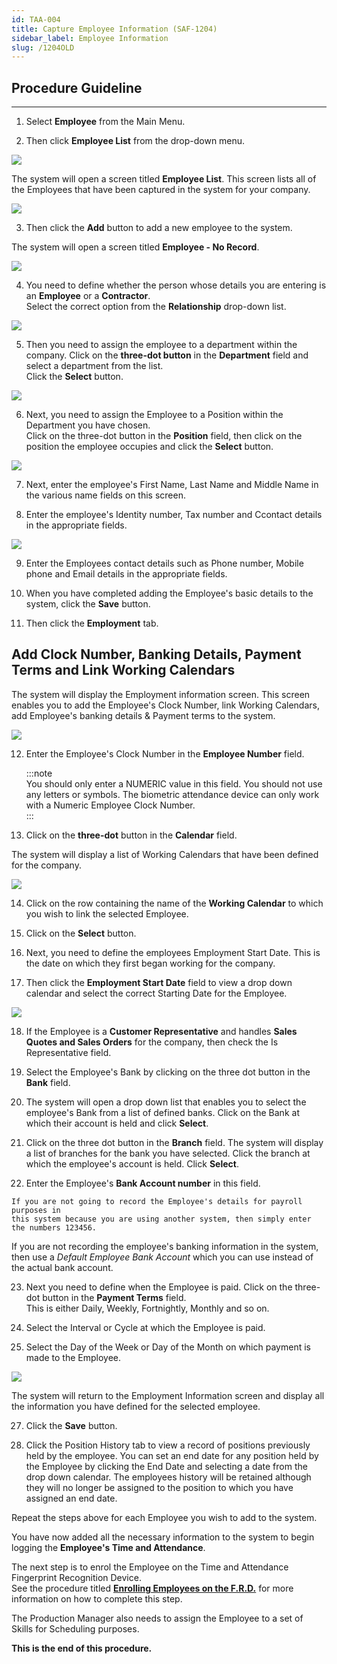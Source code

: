 ```yaml
---
id: TAA-004
title: Capture Employee Information (SAF-1204)
sidebar_label: Employee Information
slug: /1204OLD
---
```

## Procedure Guideline
___

1.  Select **Employee** from the Main Menu.  

2.  Then click **Employee List** from the drop-down menu.  

![](../static/img/docs/TAA-004/image2.jpg)  

The system will open a screen titled **Employee List**. This screen
lists all of the Employees that have been captured in the system for
your company.  

![](../static/img/docs/TAA-004/image3.jpg)  

3.  Then click the **Add** button to add a new employee to the system.  

The system will open a screen titled **Employee - No Record**.  

![](../static/img/docs/TAA-004/image5.jpg)  

4.  You need to define whether the person whose details you are entering
    is an **Employee** or a **Contractor**.  
    Select the correct option from the **Relationship** drop-down list.  

![](../static/img/docs/TAA-004/image7.jpg)  

5.  Then you need to assign the employee to a department within the
    company. Click on the **three-dot button** in the **Department** field and
    select a department from the list.  
    Click the **Select** button.  

![](../static/img/docs/TAA-004/image8.jpg)  

6.  Next, you need to assign the Employee to a Position within the
    Department you have chosen.   
    Click on the three-dot button in the
    **Position** field, then click on the position the employee occupies and
    click the **Select** button.  

![](../static/img/docs/TAA-004/image10.jpg)  

7.  Next, enter the employee's First Name, Last Name and Middle Name in
    the various name fields on this screen.  

8.  Enter the employee's Identity number, Tax number and Ccontact
    details in the appropriate fields.  

![](../static/img/docs/TAA-004/image12.jpg)  

9.  Enter the Employees contact details such as Phone number, Mobile
    phone and Email details in the appropriate fields.  

10. When you have completed adding the Employee's basic details to the
    system, click the **Save** button.  

11. Then click the **Employment** tab.  

## Add Clock Number, Banking Details, Payment Terms and Link Working Calendars  

The system will display the Employment information screen. This screen
enables you to add the Employee's Clock Number, link Working Calendars, add Employee's banking details & Payment terms to the system.  

![](../static/img/docs/TAA-004/image14.jpg)  

12. Enter the Employee's Clock Number in the **Employee Number** field.  
    
    :::note  
    You should only enter a NUMERIC value in this field. You should
    not use any letters or symbols. The biometric attendance device can
    only work with a Numeric Employee Clock Number.  
    :::  

13. Click on the **three-dot** button in the **Calendar** field.  

The system will display a list of Working Calendars that have been
defined for the company.  

![](../static/img/docs/TAA-004/image16.jpg)  

14. Click on the row containing the name of the **Working Calendar** to
    which you wish to link the selected Employee.  

15. Click on the **Select** button.

16. Next, you need to define the employees Employment Start Date. This
    is the date on which they first began working for the company.

17. Then click the **Employment Start Date** field to view a drop down
    calendar and select the correct Starting Date for the Employee.  

![](../static/img/docs/TAA-004/image18.jpg)  

18.  If the Employee is a **Customer Representative** and handles
    **Sales Quotes and Sales Orders** for the company, then check the
    Is Representative field.  

19.  Select the Employee's Bank by clicking on the three dot button in
    the **Bank** field.  

20.  The system will open a drop down list that enables you to select the
    employee's Bank from a list of defined banks. Click on the Bank at
    which their account is held and click **Select**.  

21.  Click on the three dot button in the **Branch** field. The system will
    display a list of branches for the bank you have selected. Click the
    branch at which the employee's account is held. Click **Select**.  

22.  Enter the Employee's **Bank Account number** in this field.  
     
    If you are not going to record the Employee's details for payroll purposes in
    this system because you are using another system, then simply enter
    the numbers 123456.  

If you are not recording the employee's banking information in the
system, then use a *Default Employee Bank Account* which you can use
instead of the actual bank account.  

23.  Next you need to define when the Employee is paid. Click on the
    three-dot button in the **Payment Terms** field.  
    This is either Daily, Weekly, Fortnightly, Monthly and so on.  

24.  Select the Interval or Cycle at which the Employee is paid.  

25.  Select the Day of the Week or Day of the Month on which payment is
    made to the Employee.  

![](../static/img/docs/TAA-004/image20.jpg)  

The system will return to the Employment Information screen and
display all the information you have defined for the selected
employee.  

27. Click the **Save** button.  

28. Click the Position History tab to view a record of positions
    previously held by the employee. You can set an end date for any
    position held by the Employee by clicking the End Date and selecting
    a date from the drop down calendar. The employees history will be
    retained although they will no longer be assigned to the position to which
    you have assigned an end date.  

Repeat the steps above for each Employee you wish to add to the
system.  

You have now added all the necessary information to the system to
begin logging the **Employee's Time and Attendance**.  

The next step is to enrol the Employee on the Time and Attendance
Fingerprint Recognition Device.  
See the procedure titled **[Enrolling Employees on the F.R.D.](https://sense-i.co/docs/TAA005)** for more information on how to complete this step.  

The Production Manager also needs to assign the Employee to a set of
Skills for Scheduling purposes.  

**This is the end of this procedure.**  
